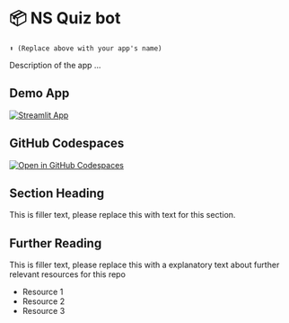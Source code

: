 # 📦 NS Quiz bot 
```
⬆️ (Replace above with your app's name)
```

Description of the app ...

## Demo App

[![Streamlit App](https://static.streamlit.io/badges/streamlit_badge_black_white.svg)](https://nsquizbot-exm3w7t97gsdyshtlhbh4e.streamlit.app/)

## GitHub Codespaces

[![Open in GitHub Codespaces](https://github.com/codespaces/badge.svg)](https://github.com/nthippar/NsQuizBot)

## Section Heading

This is filler text, please replace this with text for this section.

## Further Reading

This is filler text, please replace this with a explanatory text about further relevant resources for this repo
- Resource 1
- Resource 2
- Resource 3
